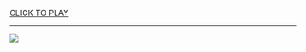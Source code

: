 
<a href="https://premium76.site?title=unblocked_games_gta&ref=13M">CLICK TO PLAY</a></h3>
<hr>

<a href="https://premium76.site?title=unblocked_games_gta&ref=13M"><img src="https://clearcache.store/games.png"></a>


